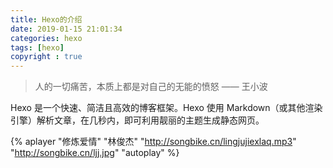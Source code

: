 ```yaml
---
title: Hexo的介绍
date: 2019-01-15 21:01:34
categories: hexo
tags: [hexo]
copyright : true
---
```

<blockquote class="blockquote-center">人的一切痛苦，本质上都是对自己的无能的愤怒 —— 王小波</blockquote>

<!-- more -->
Hexo 是一个快速、简洁且高效的博客框架。Hexo 使用 Markdown（或其他渲染引擎）解析文章，在几秒内，即可利用靓丽的主题生成静态网页。

{% aplayer "修炼爱情" "林俊杰" "http://songbike.cn/lingjujiexlaq.mp3" "http://songbike.cn/ljj.jpg" "autoplay" %}
